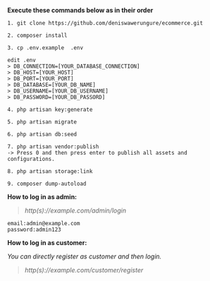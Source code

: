 **Execute these commands below as in their order**

~~~
1. git clone https://github.com/deniswawerungure/ecommerce.git
~~~

~~~
2. composer install
~~~

~~~
3. cp .env.example  .env
~~~

~~~
edit .env
> DB_CONNECTION=[YOUR_DATABASE_CONNECTION]
> DB_HOST=[YOUR_HOST]
> DB_PORT=[YOUR_PORT]
> DB_DATABASE=[YOUR_DB_NAME]
> DB_USERNAME=[YOUR_DB_USERNAME]
> DB_PASSWORD=[YOUR_DB_PASSORD]
~~~

~~~
4. php artisan key:generate
~~~

~~~
5. php artisan migrate
~~~

~~~
6. php artisan db:seed
~~~

~~~
7. php artisan vendor:publish
-> Press 0 and then press enter to publish all assets and configurations.
~~~

~~~
8. php artisan storage:link
~~~

~~~
9. composer dump-autoload
~~~



**How to log in as admin:**

> *http(s)://example.com/admin/login*

~~~
email:admin@example.com
password:admin123
~~~

**How to log in as customer:**

*You can directly register as customer and then login.*

> *http(s)://example.com/customer/register*


